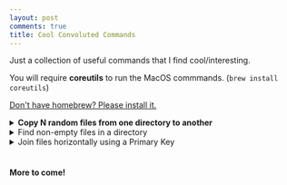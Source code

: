 ```yaml
---
layout: post
comments: true
title: Cool Convoluted Commands
---
```


Just a collection of useful commands that I find cool/interesting.
&nbsp;


You will require **coreutils** to run the MacOS commmands. (`brew install coreutils`) 
&nbsp;

[Don't have homebrew? Please install it.](https://brew.sh/)
&nbsp;
&nbsp;
&nbsp;


<details><summary><b>Copy N random files from one directory to another</b></summary>

<ul style="font-size:16px">

<p> Good for messing around with a small sample from a large dataset. You can also add a regex pattern if you wish to filter.</p>

<p> MacOS: </p>
<code>
```
gshuf -zn <FILE_COUNT> -e <PATTERN> | xargs -0 gcp -vt <TARGET_DIR>
```
</code>

<p>Linux:</p>
<code>
```
shuf -zn <FILE_COUNT> -e <PATTERN> | xargs -0 cp -vt <TARGET_DIR>
```
</code>

<p>You may encounter an error: <code>`shuf: Argument list too long`. </code> </p>

<p> In this case, we can pipe the arguments as follows: </p>

<p>MacOS:</p>
<code>
find <SOURCE_DIR> -mindepth 1 -maxdepth 1 ! -name '<PATTERN>' -print0 | gshuf -n <FILE_COUNT> -z | xargs -0 gcp -t <TARGET_DIR>
</code>

<p>Linux:</p>
<code>
find <SOURCE_DIR> -mindepth 1 -maxdepth 1 ! -name '<PATTERN>' -print0 | shuf -n <FILE_COUNT> -z | xargs -0  cp -t <TARGET_DIR>
</code>

<p>You can even tweak these commands so that you can copy N random **lines** from one file to another . Useful in those cases where all your data is in one file. (*Hint:* use 🐱)</p>


</details>


<details><summary>Find non-empty files in a directory</summary>
<p>

Same for MacOS and Linux 
```
find <DIR_NAME> -not -empty -ls 
```
You can change this command to find the names of the empty file names. 
```
find <DIR_NAME> -empty -ls
```

And to find the number of files, simply pipe the output of any of these commands to `wc - l`.

</p>
</details>

<details><summary>Join files horizontally using a Primary Key</summary>
<p>
Same for MacOS and Linux 

Useful for joining CSV's. This process requires that your data is complete and clean, so not sure how useful this is. However, it's a very fast procedure to join two CSVs after removing missing information (I will add a few commands that can help with this!). 

Suppose you have the following two CSV's: 
```
> cat 1.csv
Arjun,Purple,MacOS,Table Tennis
Sanja,Black,Ubuntu,Netflix
Russell,Red,Windows,Dota2


> cat 2.csv
Russell,C++
Sanja,Pyhon
Arjun,PHP
```
And we want to create a single CSV using the names as our primary key.

We could do the following:

Sort both files by their primary key (located in the first column).
```
sort -t"," -k1  1.csv > 1_sorted.csv
sort -t"," -k1  2.csv > 2_sorted.csv
``` 
Now cut the 2nd column from `2_sorted` and add to `1_sorted` using the `cut` and `paste` commands.
```
cut -d',' -f2 2_sorted.csv > 2_sorted_fav_lang.csv
paste -d, 1_sorted.csv 2_sorted_fav_lang.csv > final.csv
```
Let's take a look:
```
> cat final.csv
Arjun,Purple,MacOS,Table Tennis,PHP
Russell,Red,Windows,Dota2,C++
Sanja,Black,Ubuntu,Netflix,Pyhon
```
</p>
</details>
&nbsp;
&nbsp;
&nbsp;

#### More to come!
&nbsp;
&nbsp;
&nbsp;
&nbsp;








